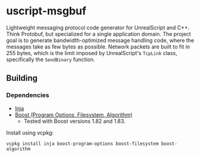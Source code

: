 # uscript-msgbuf

Lightweight messaging protocol code generator for UnrealScript and C++.
Think Protobuf, but specialized for a single application domain.
The project goal is to generate bandwidth-optimized message handling code,
where the messages take as few bytes as possible. Network packets are built to
fit in 255 bytes, which is the limit imposed by UnrealScript's `TcpLink` class,
specifically the `SendBinary` function.

## Building

### Dependencies

- [Inja](https://github.com/pantor/inja)
- [Boost (Program Options, Filesystem, Algorithm)](https://www.boost.org/)
    - Tested with Boost versions 1.82 and 1.83.

Install using vcpkg:

```shell
vcpkg install inja boost-program-options boost-filesystem boost-algorithm
```
